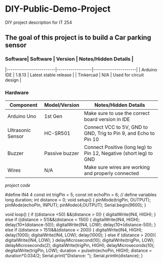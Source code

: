 # DIY-Public-Demo-Project
DIY project description for IT 254

## The goal of this project is to build a Car parking sensor

### Software| Software                | Version          | Notes/Hidden Details |
|-------------------------|------------------|----------------------|
| Arduino IDE             | 1.8.13           | Latest stable release |
| Tinkercad               | N/A              | Used for circuit design  |


### Hardware
| Component               | Model/Version     | Notes/Hidden Details |
|-------------------------|-------------------|----------------------|
| Arduino Uno             | 1st Gen           | Make sure to use the correct board version in IDE |
| Ultrasonic Sensor       | HC-SR501          | Connect VCC to 5V, GND to GND, Trig to Pin 9, and Echo to Pin 10 |
| Buzzer                  | Passive buzzer    | Connect Positive (long leg) to Pin 12, Negative (short leg) to GND |
| Wires                   | N/A               | Make sure wires are working and properly connected |



*project code*


#define IN4  4
const int trigPin = 5;
const int echoPin = 6;
// define variables
long duration;
int distance = 0;
void setup() {
  pinMode(trigPin, OUTPUT);
  pinMode(echoPin, INPUT);
  pinMode(4,OUTPUT);
  Serial.begin(9600);
}

void loop() {
  if ((distance <50) &&(distance > 0))
  {
    digitalWrite(IN4, HIGH);
  }
  else if ((distance > 51)&&(distance < 150))
  {
    digitalWrite(IN4, HIGH);
    delay(10*(distance-50));
    digitalWrite(IN4, LOW);
    delay(10*(distance-50));
  }
  else if ((distance > 151)&&(distance < 200)) {
    digitalWrite(IN4, HIGH);
    delay(1000);
    digitalWrite(IN4, LOW);
    delay(1000);
  }
  else if (distance > 200){
    digitalWrite(IN4, LOW);
  }
  delayMicrosecond(10);
  digitalWrite(trigPin, LOW);
  delayMicroseconds(2);
  digitalWrite(trigPin, HIGH);
  delayMicroseconds(10);
  degitalWrite(trigPin, LOW);
  duration = pulseIn(echoPin, HIGH);
  distance = duration*0.034/2;
  Serial.print("Distance: ");
  Serial.println(distance);
}
